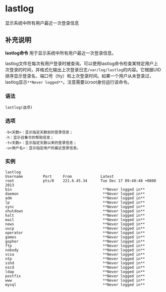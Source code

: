 lastlog
===

显示系统中所有用户最近一次登录信息

## 补充说明

**lastlog命令** 用于显示系统中所有用户最近一次登录信息。

lastlog文件在每次有用户登录时被查询。可以使用lastlog命令检查某特定用户上次登录的时间，并格式化输出上次登录日志`/var/log/lastlog`的内容。它根据UID排序显示登录名、端口号（tty）和上次登录时间。如果一个用户从未登录过，lastlog显示` **Never logged** `。注意需要以root身份运行该命令。

### 语法  

```shell
lastlog(选项)
```

### 选项  

```shell
-b<天数>：显示指定天数前的登录信息；
-h：显示召集令的帮助信息；
-t<天数>：显示指定天数以来的登录信息；
-u<用户名>：显示指定用户的最近登录信息。
```

### 实例  

```shell
lastlog
Username         Port     From             Latest
root             pts/0    221.6.45.34      Tue Dec 17 09:40:48 +0800 2013
bin                                         **Never logged in** 
daemon                                      **Never logged in** 
adm                                         **Never logged in** 
lp                                          **Never logged in** 
sync                                        **Never logged in** 
shutdown                                    **Never logged in** 
halt                                        **Never logged in** 
mail                                        **Never logged in** 
news                                        **Never logged in** 
uucp                                        **Never logged in** 
operator                                    **Never logged in** 
games                                       **Never logged in** 
gopher                                      **Never logged in** 
ftp                                         **Never logged in** 
nobody                                      **Never logged in** 
vcsa                                        **Never logged in** 
ntp                                         **Never logged in** 
sshd                                        **Never logged in** 
nscd                                        **Never logged in** 
ldap                                        **Never logged in** 
postfix                                     **Never logged in** 
www                                         **Never logged in** 
mysql                                       **Never logged in** 
```


<!-- Linux命令行搜索引擎：https://jaywcjlove.github.io/linux-command/ -->